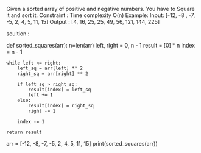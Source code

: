 Given a sorted array of positive and negative numbers. You have to Square it and sort it.
Constraint : Time complexity O(n)
Example:
Input: [-12, -8 , -7, -5, 2, 4, 5, 11, 15]
Output : [4, 16, 25, 25, 49, 56, 121, 144, 225]  


soultion : 

def sorted_squares(arr):
    n=len(arr)
    left, right = 0, n - 1
    result = [0] * n
    index = n - 1 

    while left <= right:
        left_sq = arr[left] ** 2
        right_sq = arr[right] ** 2

        if left_sq > right_sq:
            result[index] = left_sq
            left += 1
        else:
            result[index] = right_sq
            right -= 1

        index -= 1

    return result

arr = [-12, -8, -7, -5, 2, 4, 5, 11, 15]
print(sorted_squares(arr))
